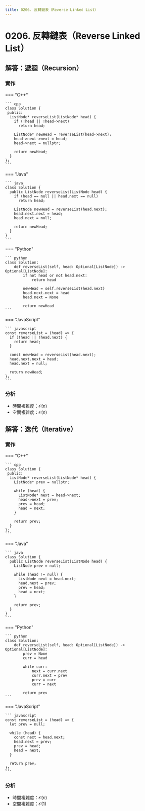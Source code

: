 ```yaml
---
title: 0206. 反轉鏈表（Reverse Linked List）
---
```


# 0206. 反轉鏈表（Reverse Linked List）

## 解答：遞迴（Recursion）

### 實作

=== "C++"

    ``` cpp
    class Solution {
     public:
      ListNode* reverseList(ListNode* head) {
        if (!head || !head->next)
          return head;

        ListNode* newHead = reverseList(head->next);
        head->next->next = head;
        head->next = nullptr;

        return newHead;
      }
    };
    ```

=== "Java"

    ``` java
    class Solution {
      public ListNode reverseList(ListNode head) {
        if (head == null || head.next == null)
          return head;

        ListNode newHead = reverseList(head.next);
        head.next.next = head;
        head.next = null;

        return newHead;
      }
    }
    ```

=== "Python"

    ``` python
    class Solution:
        def reverseList(self, head: Optional[ListNode]) -> Optional[ListNode]:
            if not head or not head.next:
                return head

            newHead = self.reverseList(head.next)
            head.next.next = head
            head.next = None
            
            return newHead
    ```

=== "JavaScript"

    ``` javascript
    const reverseList = (head) => {
      if (!head || !head.next) {
        return head;
      }

      const newHead = reverseList(head.next);
      head.next.next = head;
      head.next = null;

      return newHead;
    };
    ```

### 分析

- 時間複雜度：$\mathcal{O}(n)$
- 空間複雜度：$\mathcal{O}(n)$

## 解答：迭代（Iterative）

### 實作

=== "C++"

    ``` cpp
    class Solution {
     public:
      ListNode* reverseList(ListNode* head) {
        ListNode* prev = nullptr;

        while (head) {
          ListNode* next = head->next;
          head->next = prev;
          prev = head;
          head = next;
        }

        return prev;
      }
    };
    ```

=== "Java"

    ``` java
    class Solution {
      public ListNode reverseList(ListNode head) {
        ListNode prev = null;

        while (head != null) {
          ListNode next = head.next;
          head.next = prev;
          prev = head;
          head = next;
        }

        return prev;
      }
    }
    ```

=== "Python"

    ``` python
    class Solution:
        def reverseList(self, head: Optional[ListNode]) -> Optional[ListNode]:
            prev = None
            curr = head

            while curr:
                next = curr.next
                curr.next = prev
                prev = curr
                curr = next

            return prev
    ```

=== "JavaScript"

    ``` javascript
    const reverseList = (head) => {
      let prev = null;

      while (head) {
        const next = head.next;
        head.next = prev;
        prev = head;
        head = next;
      }

      return prev;
    };
    ```

### 分析

- 時間複雜度：$\mathcal{O}(n)$
- 空間複雜度：$\mathcal{O}(1)$